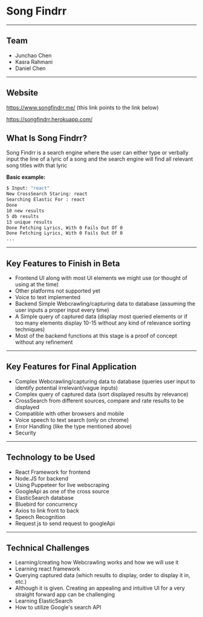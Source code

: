# Song Findrr
---
## Team
- Junchao Chen
- Kasra Rahmani
- Daniel Chen
---

## Website
https://www.songfindrr.me/   (this link points to the link below)

https://songfindrr.herokuapp.com/

## What Is Song Findrr?
Song Findrr is a search engine where the user can either type or verbally input the line of a lyric of a song and the search engine will find all relevant song titles with that lyric

**Basic example:**

```sh
$ Input: "react"
New CrossSearch Staring: react
Searching Elastic For : react
Done
10 new results
5 db results
13 unique results
Done Fetching Lyrics, With 0 Fails Out Of 0
Done Fetching Lyrics, With 0 Fails Out Of 0
...
```
---
## Key Features to Finish in Beta
- Frontend UI along with most UI elements we might use (or thought of using at the time)
- Other platforms not supported yet
- Voice to text implemented
- Backend Simple Webcrawling/capturing data to database  (assuming the user inputs a proper input every time)
- A Simple query of captured data (display most queried elements or if too many elements display 10-15 without any kind of relevance sorting techniques)
- Most of the backend functions at this stage is a proof of concept without any refinement
---

## Key Features for Final Application
- Complex Webcrawling/capturing data to database (queries user input to identify potential irrelevant/vague inputs)
- Complex query of captured data (sort displayed results by relevance)
- CrossSearch from different sources, compare and rate results to be displayed
- Compatible with other browsers and mobile
- Voice speech to text search (only on chrome)
- Error Handling (like the type mentioned above)
- Security
---

## Technology to be Used
- React Framework for frontend
- Node.JS for backend
- Using Puppeteer for live webscraping
- GoogleApi as one of the cross source
- ElasticSearch database
- Bluebird for concurrency
- Axios to link front to back
- Speech Recognition
- Request js to send request to googleApi
---

## Technical Challenges
- Learning/creating how Webcrawling works and how we will use it
- Learning react framework
- Querying captured data (which results to display, order to display it in,  etc.)
- Although it is given. Creating an appealing and intuitive UI for a very straight forward app can be challenging
- Learning ElasticSearch
- How to utilize Google's search API

